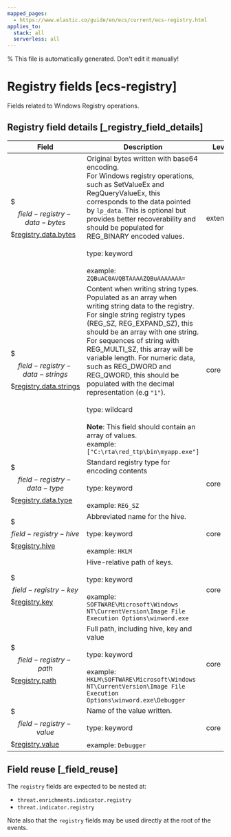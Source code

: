 ```yaml
---
mapped_pages:
  - https://www.elastic.co/guide/en/ecs/current/ecs-registry.html
applies_to:
  stack: all
  serverless: all
---
```

% This file is automatically generated. Don't edit it manually!

# Registry fields [ecs-registry]

Fields related to Windows Registry operations.

## Registry field details [_registry_field_details]

| Field | Description | Level |
| --- | --- | --- |
| $$$field-registry-data-bytes$$$[registry.data.bytes](#field-registry-data-bytes) | Original bytes written with base64 encoding.<br>For Windows registry operations, such as SetValueEx and RegQueryValueEx, this corresponds to the data pointed by `lp_data`. This is optional but provides better recoverability and should be populated for REG_BINARY encoded values.<br><br>type: keyword<br><br>example: `ZQBuAC0AVQBTAAAAZQBuAAAAAAA=`<br> | extended |
| $$$field-registry-data-strings$$$[registry.data.strings](#field-registry-data-strings) | Content when writing string types.<br>Populated as an array when writing string data to the registry. For single string registry types (REG_SZ, REG_EXPAND_SZ), this should be an array with one string. For sequences of string with REG_MULTI_SZ, this array will be variable length. For numeric data, such as REG_DWORD and REG_QWORD, this should be populated with the decimal representation (e.g `"1"`).<br><br>type: wildcard<br><br>**Note**: This field should contain an array of values.<br>example: `["C:\rta\red_ttp\bin\myapp.exe"]`<br> | core |
| $$$field-registry-data-type$$$[registry.data.type](#field-registry-data-type) | Standard registry type for encoding contents<br><br>type: keyword<br><br>example: `REG_SZ`<br> | core |
| $$$field-registry-hive$$$[registry.hive](#field-registry-hive) | Abbreviated name for the hive.<br><br>type: keyword<br><br>example: `HKLM`<br> | core |
| $$$field-registry-key$$$[registry.key](#field-registry-key) | Hive-relative path of keys.<br><br>type: keyword<br><br>example: `SOFTWARE\Microsoft\Windows NT\CurrentVersion\Image File Execution Options\winword.exe`<br> | core |
| $$$field-registry-path$$$[registry.path](#field-registry-path) | Full path, including hive, key and value<br><br>type: keyword<br><br>example: `HKLM\SOFTWARE\Microsoft\Windows NT\CurrentVersion\Image File Execution Options\winword.exe\Debugger`<br> | core |
| $$$field-registry-value$$$[registry.value](#field-registry-value) | Name of the value written.<br><br>type: keyword<br><br>example: `Debugger`<br> | core |

## Field reuse [_field_reuse]

The `registry` fields are expected to be nested at:

* `threat.enrichments.indicator.registry`
* `threat.indicator.registry`

Note also that the `registry` fields may be used directly at the root of the events.


